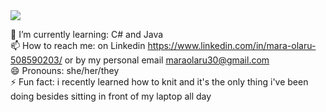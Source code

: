 

 <img align="center" src="https://github-readme-stats.vercel.app/api?username=MaraxD&theme=github_dark&show_icons=true&count_private=true"/>
 <br/>

<!--START_SECTION:waka-->
<!--
<img align="left" src="https://github-readme-stats.vercel.app/api/wakatime?username=MaraxD"/>-->
<!--END_SECTION:waka-->


🌱 I’m currently learning: C# and Java <br/>
📫 How to reach me: on Linkedin https://www.linkedin.com/in/mara-olaru-508590203/ or by my personal email maraolaru30@gmail.com <br/>
😄 Pronouns: she/her/they <br/>
⚡ Fun fact: i recently learned how to knit and it's the only thing i've been doing besides sitting in front of my laptop all day <br/>
 
